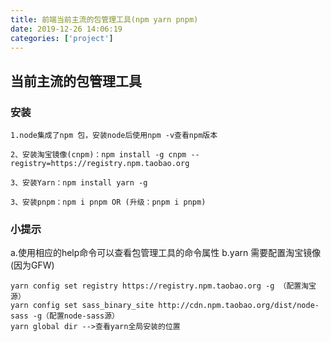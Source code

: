 ```yaml
---
title: 前端当前主流的包管理工具(npm yarn pnpm)
date: 2019-12-26 14:06:19
categories: ['project']
---
```



## 当前主流的包管理工具

### 安装
```
1.node集成了npm 包，安装node后使用npm -v查看npm版本

2、安装淘宝镜像(cnpm)：npm install -g cnpm --registry=https://registry.npm.taobao.org

3、安装Yarn：npm install yarn -g

3、安装pnpm：npm i pnpm OR (升级：pnpm i pnpm)
```

### 小提示

a.使用相应的help命令可以查看包管理工具的命令属性
b.yarn 需要配置淘宝镜像(因为GFW)
```
yarn config set registry https://registry.npm.taobao.org -g （配置淘宝源）
yarn config set sass_binary_site http://cdn.npm.taobao.org/dist/node-sass -g（配置node-sass源）
yarn global dir -->查看yarn全局安装的位置
```